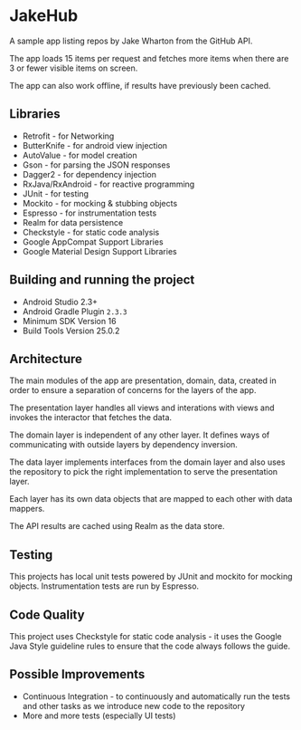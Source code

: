 # JakeHub

A sample app listing repos by Jake Wharton from the GitHub API.

The app loads 15 items per request and fetches more items when there are 3 or fewer visible items on screen.

The app can also work offline, if results have previously been cached.

## Libraries
 * Retrofit - for Networking
 * ButterKnife - for android view injection
 * AutoValue - for model creation
 * Gson - for parsing the JSON responses
 * Dagger2 - for dependency injection
 * RxJava/RxAndroid - for reactive programming
 * JUnit - for testing
 * Mockito - for mocking & stubbing objects
 * Espresso - for instrumentation tests
 * Realm for data persistence
 * Checkstyle - for static code analysis
 * Google AppCompat Support Libraries
 * Google Material Design Support Libraries
 
 ## Building and running the project
 * Android Studio 2.3+
 * Android Gradle Plugin `2.3.3`
 * Minimum SDK Version 16
 * Build Tools Version 25.0.2
  
 ## Architecture
 
 The main modules of the app are presentation, domain, data, created in order to ensure a separation of concerns for the layers of the app.
 
 The presentation layer handles all views and interations with views and invokes the interactor that fetches the data.
 
 The domain layer is independent of any other layer. It defines ways of communicating with outside layers by dependency inversion.
 
 The data layer implements interfaces from the domain layer and also uses the repository to pick the right implementation to serve the presentation layer.
 
 Each layer has its own data objects that are mapped to each other with data mappers.
 
 The API results are cached using Realm as the data store.
 
 ## Testing
 This projects has local unit tests powered by JUnit and mockito for mocking objects. Instrumentation tests are run 
 by Espresso.
 
 ## Code Quality
 This project uses Checkstyle for static code analysis - it uses the Google Java Style guideline rules
 to ensure that the code always follows the guide.
 
 ## Possible Improvements
 * Continuous Integration - to continuously and automatically run the tests and other tasks as we introduce new code to the repository
 * More and more tests (especially UI tests)
 